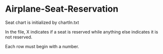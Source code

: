 # Airplane-Seat-Reservation

Seat chart is initialized by chartIn.txt

In the file, X indicates if a seat is reserved while anything else indicates it is not reserved.

Each row must begin with a number.
